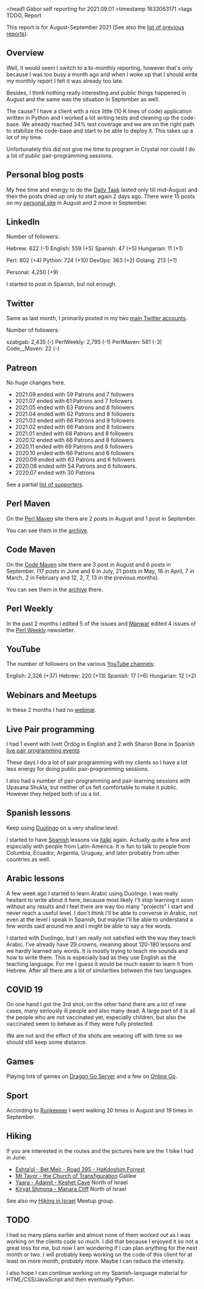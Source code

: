 =head1 Gábor self reporting for 2021.09.01
=timestamp 1633063171
=tags TODO, Report



This report is for August-September 2021 (See also the <a href="/reports.html">list of previous reports</a>).



<h2>Overview</h2>

Well, it would seem I switch to a bi-monthly reporting, however that's only because I was too busy a month ago and when I woke up that I should write my monthly report I felt it was already too late.

Besides, I think nothing really interesting and public things happened in August and the same was the situation in September as well.

The cause? I have a client with a nice little (10 K lines of code) application written in Python and I worked a lot writing tests and cleaning up the code-base.
We already reached 34% test coverage and we are on the right path to stabilize the code-base and start to be able to deploy it. This takes up a lot of my time.

Unfortunately this did not give me time to program in Crystal nor could I do a lot of public pair-programming sessions.

<h2>Personal blog posts</h2>

My free time and energy to do the <a href="/daily-task.html">Daily Task</a> lasted only till mid-August and then the posts dried up only to start again 2 days ago.
There were 15 posts on my <a href="https://szabgab.com/blog.html">personal site</a> in August and 2 more in September.

<h2>LinkedIn</h2>

Number of followers:

  Hebrew:   622 (-1)
  English:  559 (+5)
  Spanish:   47 (+5)
  Hungarian: 11 (+1)

  Perl:    802 (+4)
  Python:  724 (+10)
  DevOps:  363 (+2)
  Golang:  213 (+1)

  Personal: 4,250 (+9)

I started to post in Spanish, but not enough.

<h2>Twitter</h2>

Same as last month, I primarily posted in my two <a href="/twitter.html">main Twitter accounts</a>.

Number of followers:

  szabgab:      2,435 (-)
  PerlWeekly:   2,795 (-1)
  PerlMaven:      581 (-3)
  Code__Maven:     22 (-)

<h2>Patreon</h2>

No huge changes here.

<ul>
<li>2021.09 ended with 59 Patrons and 7 followers</li>
<li>2021.07 ended with 61 Patrons and 7 followers</li>
<li>2021.05 ended with 63 Patrons and 8 followers</li>
<li>2021.04 ended with 62 Patrons and 8 followers</li>
<li>2021.03 ended with 66 Patrons and 8 followers</li>
<li>2021.02 ended with 66 Patrons and 8 followers</li>
<li>2021.01 ended with 68 Patrons and 8 followers</li>
<li>2020.12 ended with 66 Patrons and 8 followers</li>
<li>2020.11 ended with 69 Patrons and 6 followers</li>
<li>2020.10 ended with 66 Patrons and 6 followers</li>
<li>2020.09 ended with 63 Patrons and 6 followers</li>
<li>2020.08 ended with 54 Patrons and 6 followers.</li>
<li>2020.07 ended with 30 Patrons</li>
</ul>

See a partial <a href="/supporters.html">list of supporters</a>.

<h2>Perl Maven</h2>

On the <a href="https://perlmaven.com/">Perl Maven</a> site there are 2 posts in August and 1 post in September.

You can see them in the <a href="https://perlmaven.com/archive">archive</a>.

<h2>Code Maven</h2>

On the <a href="https://code-maven.com/">Code Maven</a> site there are 3 post in August and 6 posts in September. (17 posts in June and 6 in July, 21 posts in May, 16 in April, 7 in March, 2 in February and 12, 2, 7, 13 in the previous months).

You can see them in the <a href="https://code-maven.com/archive">archive</a> there.

<h2>Perl Weekly</h2>

In the past 2 months I edited 5 of the issues and <a href="http://www.manwar.org/">Manwar</a> edited 4 issues of the <a href="https://perlweekly.com/">Perl Weekly</a> newsletter.

<h2>YouTube</h2>

The number of followers on the various <a href="/youtube.html">YouTube channels</a>:

  English:   2,326 (+37)
  Hebrew:      220 (+13)
  Spanish:      17 (+6)
  Hungarian:    12 (+2)

<h2>Webinars and Meetups</h2>

In these 2 months I had no <a href="https://www.meetup.com/code-mavens/">webinar</a>.

<h2>Live Pair programming</h2>

I had 1 event with Ivett Ördög in English and 2 with Sharon Bone in Spanish <a href="https://code-maven.com/live">live pair programming events</a>

These days I do a lot of pair programming with my clients so I have a lot less energy for doing public pair-programming sessions.

I also had a number of pair-programming and pair-learning sessions with Upasana Shukla, but neither of us felt comfortable to make it public.
However they helped both of us a lot.

<h2>Spanish lessons</h2>

Keep using <a href="https://www.duolingo.com/">Duolingo</a> on a very shallow level.

I started to have <a href="/spanish.html">Spanish</a> lessons via <a href="https://code-maven.com/italki">italki</a> again. Actually quite a few
and especially with people from Latin-America. It is fun to talk to people from Columbia, Ecuador, Argentia,
Uruguay, and later probably from other countries as well.

<h2>Arabic lessons</h2>

A few week ago I started to learn Arabic using Duolingo. I was really hesitant to write about it here, because most likely I'll stop learning it soon
without any results and I feel there are way too many "projects" I start and never reach a useful level. I don't think I'll be able to converse in Arabic,
not even at the level I speak in Spanish, but maybe I'll be able to understand a few words said around me and I might be able to say a fee words.

I started with Duolingo, but I am really not satisfied with the way they teach Arabic. I've already  have 29 crowns, meaning about 120-180 lessons and
we hardly learned any words. It is mostly trying to teach me sounds and how to write them. This is especially bad as they use English as the teaching language.
For me I guess it would be much easier to learn it from Hebrew. After all there are a lot of similarities between the two languages.


<h2>COVID 19</h2>

On one hand I got the 3rd shot, on the other hand there are a lot of new cases, many seriously ill people and also many dead.
A large part of it is all the people who are not vaccinated yet, especially children, but also the vaccinated seem to behave as if they were fully protected.

We are not and the effect of the shots are wearing off with time so we should still keep some distance.


<h2>Games</h2>

Playing lots of games on <a href="https://www.dragongoserver.net/">Dragon Go Server</a>
and a few on <a href="https://online-go.com/">Online Go</a>.


<h2>Sport</h2>

According to <a href="https://runkeeper.com/">Runkeeper</a> I went walking 20 times in August and 19 times in September.

<h2>Hiking</h2>

If you are interested in the routes and the pictures here are the 1 hike I had in June:

<ul>
<li><a href="https://www.wikiloc.com/hiking-trails/eshtaol-bet-meir-road-395-hakdoshim-forrest-80982432">Eshta’ol - Bet Meir - Road 395 - HaKdoshim Forrest</a></li>
<li><a href="https://www.wikiloc.com/hiking-trails/mount-tavor-82900251">Mt Tavor - the Church of Transfiguration</a> Galilee</li>
<li><a href="https://www.wikiloc.com/walking-trails/yaara-84395144">Yaara - Adamit - Keshet Cave</a> North of Israel</li>
<li><a href="https://www.wikiloc.com/walking-trails/qiryat-shemona-manara-84689349">Kiryat Shmona - Manara Cliff</a> North of Israel</li>
</ul>

See also my <a href="https://www.meetup.com/Hiking-in-Israel/">Hiking in Israel</a> Meetup group.

<h2>TODO</h2>

I had so many plans earlier and almost none of them worked out as I was working on the clients code so much. I did that because I enjoyed it so not a great loss for me,
but now I am wondering if I can plan anything for the next month or two. I will probably keep working on the code of this client for at least on more month, probably more.
Maybe I can reduce the intensity.

I also hope I can continue working on my Spanish-language material for HTML/CSS/JavaScript and then eventually Python.


